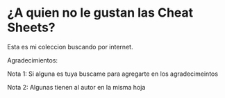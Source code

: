 # ¿A quien no le gustan las Cheat Sheets?

Esta es mi coleccion buscando por internet.

Agradecimientos:


Nota 1: Si alguna es tuya buscame para agregarte en los agradecimeintos

Nota 2: Algunas tienen al autor en la misma hoja
